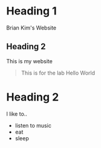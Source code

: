 # Heading 1
Brian Kim's Website
## Heading 2 
This is my website

> This is for the lab
> Hello World

# Heading 2
I like to.. 
* listen to music
* eat 
* sleep

